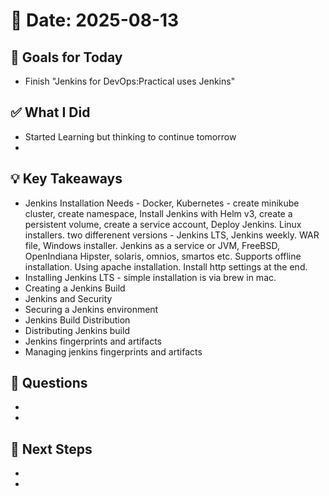 # 📅 Date: 2025-08-13

## 🎯 Goals for Today

- Finish "Jenkins for DevOps:Practical uses Jenkins"

## ✅ What I Did

- Started Learning but thinking to continue tomorrow
-

## 💡 Key Takeaways

- Jenkins Installation Needs - Docker, Kubernetes - create minikube cluster, create namespace, Install Jenkins with Helm v3, create a persistent volume, create a service account, Deploy Jenkins. Linux installers. two differenent versions - Jenkins LTS, Jenkins weekly. WAR file, Windows installer. Jenkins as a service or JVM, FreeBSD, OpenIndiana Hipster, solaris, omnios, smartos etc. Supports offline installation. Using apache installation. Install http settings at the end.
- Installing Jenkins LTS - simple installation is via brew in mac.
- Creating a Jenkins Build
- Jenkins and Security
- Securing a Jenkins environment
- Jenkins Build Distribution
- Distributing Jenkins build
- Jenkins fingerprints and artifacts
- Managing jenkins fingerprints and artifacts

## 🧠 Questions

-
-

## 📌 Next Steps

-
-
